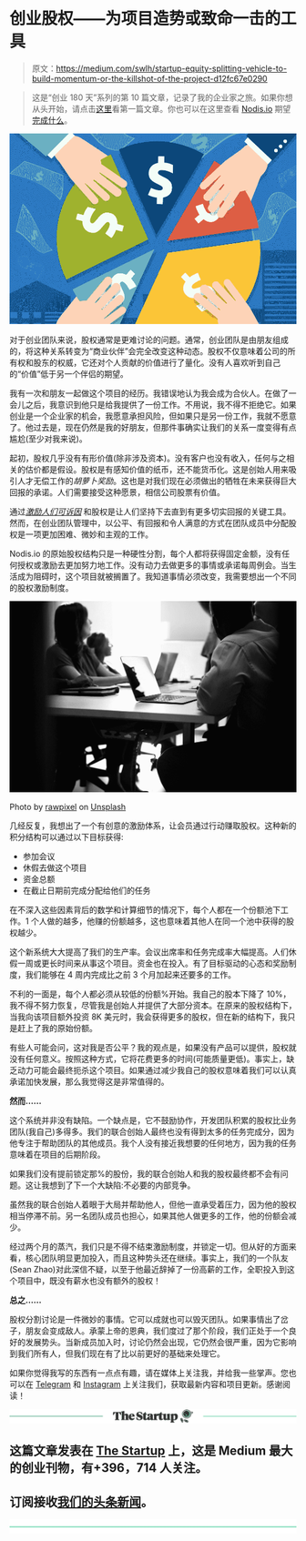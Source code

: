 # 创业股权——为项目造势或致命一击的工具

> 原文：<https://medium.com/swlh/startup-equity-splitting-vehicle-to-build-momentum-or-the-killshot-of-the-project-d12fc67e0290>

> 这是“创业 180 天”系列的第 10 篇文章，记录了我的企业家之旅。如果你想从头开始，请点击[这里](https://theascent.pub/180-days-to-start-up-1-documenting-my-journey-to-building-a-potentially-valuable-solution-1b79191ccca3)看第一篇文章。你也可以在这里查看 [Nodis.io](https://nodis.io/token-sale) 期望[完成什么](/@willchen319/what-is-nodis-io-trying-to-do-983cc67255aa)。

![](img/39e5a66b76ac74a972beb5d385c79a02.png)

对于创业团队来说，股权通常是更难讨论的问题。通常，创业团队是由朋友组成的，将这种关系转变为“商业伙伴”会完全改变这种动态。股权不仅意味着公司的所有权和股东的权威，它还对个人贡献的价值进行了量化。没有人喜欢听到自己的“价值”低于另一个伴侣的期望。

我有一次和朋友一起做这个项目的经历。我错误地认为我会成为合伙人。在做了一会儿之后，我意识到他只是给我提供了一份工作。不用说，我不得不拒绝它。如果创业是一个企业家的机会，我愿意承担风险，但如果只是另一份工作，我就不愿意了。他过去是，现在仍然是我的好朋友，但那件事确实让我们的关系一度变得有点尴尬(至少对我来说)。

起初，股权几乎没有有形价值(除非涉及资本)。没有客户也没有收入，任何与之相关的估价都是假设。股权是有感知价值的纸币，还不能货币化。这是创始人用来吸引人才无偿工作的*胡萝卜奖励*。这也是对我们现在必须做出的牺牲在未来获得巨大回报的承诺。人们需要接受这种愿景，相信公司股票有价值。

通过[*激励人们可诉因*](/swlh/satisfaction-in-working-on-a-startup-for-a-cause-unpaid-f9e7f311fc6a) 和股权是让人们坚持下去直到有更多切实回报的关键工具。然而，在创业团队管理中，以公平、有回报和令人满意的方式在团队成员中分配股权是一项更加困难、微妙和主观的工作。

Nodis.io 的原始股权结构只是一种硬性分割，每个人都将获得固定金额，没有任何授权或激励去更加努力地工作。没有动力去做更多的事情或承诺每周例会。当生活成为阻碍时，这个项目就被搁置了。我知道事情必须改变，我需要想出一个不同的股权激励制度。

![](img/6320b6010a92284bc07ac2bcacec6d3a.png)

Photo by [rawpixel](https://unsplash.com/@rawpixel?utm_source=medium&utm_medium=referral) on [Unsplash](https://unsplash.com?utm_source=medium&utm_medium=referral)

几经反复，我想出了一个有创意的激励体系，让会员通过行动赚取股权。这种新的积分结构可以通过以下目标获得:

*   参加会议
*   休假去做这个项目
*   资金总额
*   在截止日期前完成分配给他们的任务

在不深入这些因素背后的数学和计算细节的情况下，每个人都在一个份额池下工作。1 个人做的越多，他赚的份额越多，这也意味着其他人在同一个池中获得的股权越少。

这个新系统大大提高了我们的生产率。会议出席率和任务完成率大幅提高。人们休假一周或更长时间来从事这个项目。资金也在投入。有了目标驱动的心态和奖励制度，我们能够在 4 周内完成比之前 3 个月加起来还要多的工作。

不利的一面是，每个人都必须从较低的份额%开始。我自己的股本下降了 10%，我不得不努力恢复，尽管我是创始人并提供了大部分资本。在原来的股权结构下，当我向该项目额外投资 8K 美元时，我会获得更多的股权，但在新的结构下，我只是赶上了我的原始份额。

有些人可能会问，这对我是否公平？我的观点是，如果没有产品可以提供，股权就没有任何意义。按照这种方式，它将花费更多的时间(可能质量更低)。事实上，缺乏动力可能会最终扼杀这个项目。如果通过减少我自己的股权意味着我们可以认真承诺加快发展，那么我觉得这是非常值得的。

**然而……**

这个系统并非没有缺陷。一个缺点是，它不鼓励协作，开发团队积累的股权比业务团队(我自己)多得多。我们的联合创始人最终也没有得到太多的任务完成分，因为他专注于帮助团队的其他成员。我个人没有接近我想要的任何地方，因为我的任务意味着在项目的后期阶段。

如果我们没有提前锁定那%的股份，我的联合创始人和我的股权最终都不会有问题。这让我想到了下一个大缺陷:不必要的内部竞争。

虽然我的联合创始人着眼于大局并帮助他人，但他一直承受着压力，因为他的股权相当停滞不前。另一名团队成员也担心，如果其他人做更多的工作，他的份额会减少。

经过两个月的蒸汽，我们只是不得不结束激励制度，并锁定一切。但从好的方面来看，核心团队明显更加投入，而且这种势头还在继续。事实上，我们的一个队友(Sean Zhao)对此深信不疑，以至于他最近辞掉了一份高薪的工作，全职投入到这个项目中，既没有薪水也没有额外的股权！

**总之……**

股权分割讨论是一件微妙的事情。它可以成就也可以毁灭团队。如果事情出了岔子，朋友会变成敌人。承蒙上帝的恩典，我们度过了那个阶段，我们正处于一个良好的发展势头。当新成员加入时，讨论仍然会出现，它仍然会很严重，因为它影响到我们所有人，但我们现在有了比以前更好的基础来处理它。

如果你觉得我写的东西有一点点有趣，请在媒体上关注我，并给我一些掌声。您也可以在 [Telegram](https://t.me/nodisgetnoticedgroup) 和 [Instagram](https://www.instagram.com/nodis.io/) 上关注我们，获取最新内容和项目更新。感谢阅读！

[![](img/308a8d84fb9b2fab43d66c117fcc4bb4.png)](https://medium.com/swlh)

## 这篇文章发表在 [The Startup](https://medium.com/swlh) 上，这是 Medium 最大的创业刊物，有+396，714 人关注。

## 订阅接收[我们的头条新闻](http://growthsupply.com/the-startup-newsletter/)。

[![](img/b0164736ea17a63403e660de5dedf91a.png)](https://medium.com/swlh)
